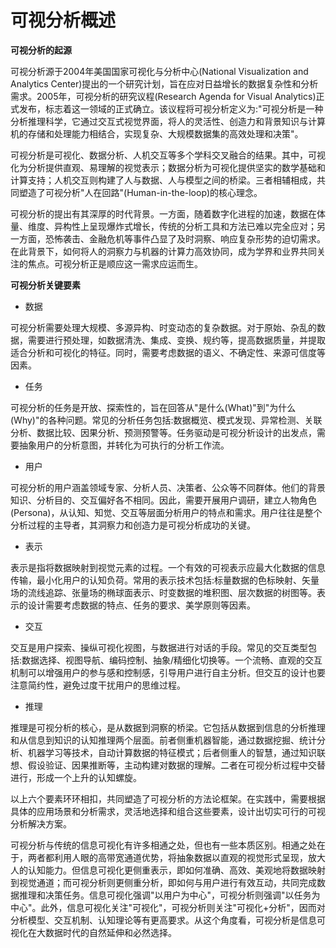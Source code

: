 # 可视分析概述

**可视分析的起源**

可视分析源于2004年美国国家可视化与分析中心(National Visualization and Analytics Center)提出的一个研究计划，旨在应对日益增长的数据复杂性和分析需求。2005年，可视分析的研究议程(Research Agenda for Visual Analytics)正式发布，标志着这一领域的正式确立。该议程将可视分析定义为:"可视分析是一种分析推理科学，它通过交互式视觉界面，将人的灵活性、创造力和背景知识与计算机的存储和处理能力相结合，实现复杂、大规模数据集的高效处理和决策"。

可视分析是可视化、数据分析、人机交互等多个学科交叉融合的结果。其中，可视化为分析提供直观、易理解的视觉表示；数据分析为可视化提供坚实的数学基础和计算支持；人机交互则构建了人与数据、人与模型之间的桥梁。三者相辅相成，共同塑造了可视分析"人在回路"(Human-in-the-loop)的核心理念。

可视分析的提出有其深厚的时代背景。一方面，随着数字化进程的加速，数据在体量、维度、异构性上呈现爆炸式增长，传统的分析工具和方法已难以完全应对；另一方面，恐怖袭击、金融危机等事件凸显了及时洞察、响应复杂形势的迫切需求。在此背景下，如何将人的洞察力与机器的计算力高效协同，成为学界和业界共同关注的焦点。可视分析正是顺应这一需求应运而生。

**可视分析关键要素**

- 数据

可视分析需要处理大规模、多源异构、时变动态的复杂数据。对于原始、杂乱的数据，需要进行预处理，如数据清洗、集成、变换、规约等，提高数据质量，并提取适合分析和可视化的特征。同时，需要考虑数据的语义、不确定性、来源可信度等因素。

- 任务

可视分析的任务是开放、探索性的，旨在回答从"是什么(What)"到"为什么(Why)"的各种问题。常见的分析任务包括:数据概览、模式发现、异常检测、关联分析、数据比较、因果分析、预测预警等。任务驱动是可视分析设计的出发点，需要抽象用户的分析意图，并转化为可执行的分析工作流。

- 用户

可视分析的用户涵盖领域专家、分析人员、决策者、公众等不同群体。他们的背景知识、分析目的、交互偏好各不相同。因此，需要开展用户调研，建立人物角色(Persona)，从认知、知觉、交互等层面分析用户的特点和需求。用户往往是整个分析过程的主导者，其洞察力和创造力是可视分析成功的关键。

- 表示

表示是指将数据映射到视觉元素的过程。一个有效的可视表示应最大化数据的信息传输，最小化用户的认知负荷。常用的表示技术包括:标量数据的色标映射、矢量场的流线追踪、张量场的椭球面表示、时变数据的堆积图、层次数据的树图等。表示的设计需要考虑数据的特点、任务的要求、美学原则等因素。

- 交互

交互是用户探索、操纵可视化视图，与数据进行对话的手段。常见的交互类型包括:数据选择、视图导航、编码控制、抽象/精细化切换等。一个流畅、直观的交互机制可以增强用户的参与感和控制感，引导用户进行自主分析。但交互的设计也要注意简约性，避免过度干扰用户的思维过程。

- 推理

推理是可视分析的核心，是从数据到洞察的桥梁。它包括从数据到信息的分析推理和从信息到知识的认知推理两个层面。前者侧重机器智能，通过数据挖掘、统计分析、机器学习等技术，自动计算数据的特征模式；后者侧重人的智慧，通过知识联想、假设验证、因果推断等，主动构建对数据的理解。二者在可视分析过程中交替进行，形成一个上升的认知螺旋。

以上六个要素环环相扣，共同塑造了可视分析的方法论框架。在实践中，需要根据具体的应用场景和分析需求，灵活地选择和组合这些要素，设计出切实可行的可视分析解决方案。

可视分析与传统的信息可视化有许多相通之处，但也有一些本质区别。相通之处在于，两者都利用人眼的高带宽通道优势，将抽象数据以直观的视觉形式呈现，放大人的认知能力。但信息可视化更侧重表示，即如何准确、高效、美观地将数据映射到视觉通道；而可视分析则更侧重分析，即如何与用户进行有效互动，共同完成数据推理和决策任务。信息可视化强调"以用户为中心"，可视分析则强调"以任务为中心"。此外，信息可视化关注"可视化"，可视分析则关注"可视化+分析"，因而对分析模型、交互机制、认知理论等有更高要求。从这个角度看，可视分析是信息可视化在大数据时代的自然延伸和必然选择。